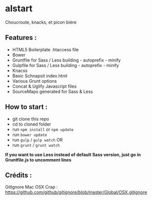 # alstart
Choucroute, knacks, et picon bière

## Features :
- HTML5 Boilerplate .htaccess file
- Bower
- Gruntfile for Sass / Less building - autoprefix - minify
- Gulpfile for Sass / Less building - autoprefix - minify
- Knacss
- Basic Schnapsit index.html
- Various Grunt options
- Concat & Uglify Javascript files
- SourceMaps generated for Sass & Less

## How to start :
- git clone this repo
- cd to cloned folder
- run `npm install` or `npm update`
- run `bower update`
- run `gulp` / `gulp watch`
OR
- run `grunt` / `grunt watch`

**If you want to use Less instead of default Sass version, just go
in Gruntfile.js to uncomment lines**

## Crédits :

GitIgnore Mac OSX Crap : https://github.com/github/gitignore/blob/master/Global/OSX.gitignore
